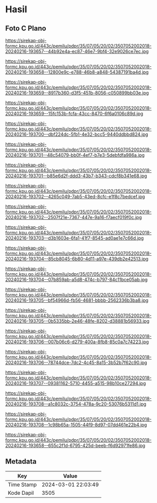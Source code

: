 # Hasil

## Foto C Plano

https://sirekap-obj-formc.kpu.go.id/443c/pemilu/pdpr/35/07/05/20/02/3507052002018-20240216-193657--44b92e4a-ec87-46e7-9bf4-32e9026ce7ec.jpg

https://sirekap-obj-formc.kpu.go.id/443c/pemilu/pdpr/35/07/05/20/02/3507052002018-20240216-193658--12800e9c-e788-46b8-a848-54387191ba4d.jpg

https://sirekap-obj-formc.kpu.go.id/443c/pemilu/pdpr/35/07/05/20/02/3507052002018-20240216-193659--8917b360-d3f5-451b-8056-c050899bb03e.jpg

https://sirekap-obj-formc.kpu.go.id/443c/pemilu/pdpr/35/07/05/20/02/3507052002018-20240216-193659--15fc153b-fcfa-43cc-8470-6f6a0106c89d.jpg

https://sirekap-obj-formc.kpu.go.id/443c/pemilu/pdpr/35/07/05/20/02/3507052002018-20240216-193700--dbf224dc-5fb1-4e32-bcc5-9440ddbbd824.jpg

https://sirekap-obj-formc.kpu.go.id/443c/pemilu/pdpr/35/07/05/20/02/3507052002018-20240216-193701--48c54079-bb0f-4ef7-b7e3-5debfdfa986a.jpg

https://sirekap-obj-formc.kpu.go.id/443c/pemilu/pdpr/35/07/05/20/02/3507052002018-20240216-193701--b85e6d2f-ddd3-43b7-b343-cdcf8b341e68.jpg

https://sirekap-obj-formc.kpu.go.id/443c/pemilu/pdpr/35/07/05/20/02/3507052002018-20240216-193702--4265c049-7ab5-43ed-8cfc-e1f8c7bedcef.jpg

https://sirekap-obj-formc.kpu.go.id/443c/pemilu/pdpr/35/07/05/20/02/3507052002018-20240216-193702--2507f21e-7367-447e-9a16-f7aecf019f0c.jpg

https://sirekap-obj-formc.kpu.go.id/443c/pemilu/pdpr/35/07/05/20/02/3507052002018-20240216-193703--d3b1603e-6fa1-41f7-8545-ad0ae1e7c66d.jpg

https://sirekap-obj-formc.kpu.go.id/443c/pemilu/pdpr/35/07/05/20/02/3507052002018-20240216-193704--85cb8045-6b80-4d11-a97e-439db2e42513.jpg

https://sirekap-obj-formc.kpu.go.id/443c/pemilu/pdpr/35/07/05/20/02/3507052002018-20240216-193704--07b859ab-a5d8-474c-b797-84c11bce05ab.jpg

https://sirekap-obj-formc.kpu.go.id/443c/pemilu/pdpr/35/07/05/20/02/3507052002018-20240216-193705--bf54966d-fb56-4681-bbbb-2562336b3ba8.jpg

https://sirekap-obj-formc.kpu.go.id/443c/pemilu/pdpr/35/07/05/20/02/3507052002018-20240216-193705--0b5335bb-2e46-48fe-8202-d38881b56933.jpg

https://sirekap-obj-formc.kpu.go.id/443c/pemilu/pdpr/35/07/05/20/02/3507052002018-20240216-193706--007b06c6-d279-400a-8fb8-85c0a7c74223.jpg

https://sirekap-obj-formc.kpu.go.id/443c/pemilu/pdpr/35/07/05/20/02/3507052002018-20240216-193706--78744dce-7dc2-4c45-8a15-3b52b7f62c90.jpg

https://sirekap-obj-formc.kpu.go.id/443c/pemilu/pdpr/35/07/05/20/02/3507052002018-20240216-193707--09381162-5710-4455-a515-98b10ce27294.jpg

https://sirekap-obj-formc.kpu.go.id/443c/pemilu/pdpr/35/07/05/20/02/3507052002018-20240216-193708--a1c8032c-3754-478a-9c20-53076b5311d1.jpg

https://sirekap-obj-formc.kpu.go.id/443c/pemilu/pdpr/35/07/05/20/02/3507052002018-20240216-193708--1c98b65a-1505-44f9-8d97-07dd461e22b4.jpg

https://sirekap-obj-formc.kpu.go.id/443c/pemilu/pdpr/35/07/05/20/02/3507052002018-20240216-193658--655c2f1d-6795-425d-beeb-f6d92971fe86.jpg


## Metadata

| Key        | Value               |
| ---------- | ------------------- |
| Time Stamp | 2024-03-01 22:03:49 |
| Kode Dapil | 3505                |



